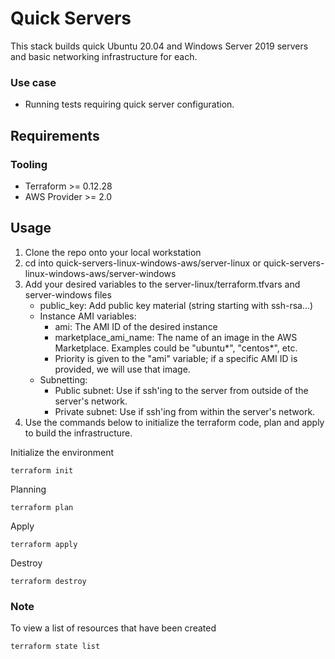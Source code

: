# Quick Servers

This stack builds quick Ubuntu 20.04 and Windows Server 2019 servers and basic networking infrastructure for each.

### Use case
- Running tests requiring quick server configuration.

## Requirements

### Tooling

- Terraform >= 0.12.28
- AWS Provider >= 2.0

## Usage

1. Clone the repo onto your local workstation
2. cd into quick-servers-linux-windows-aws/server-linux or quick-servers-linux-windows-aws/server-windows
3. Add your desired variables to the server-linux/terraform.tfvars and server-windows files
    - public_key: Add public key material (string starting with ssh-rsa...)
    - Instance AMI variables: 
        - ami: The AMI ID of the desired instance 
        - marketplace_ami_name: The name of an image in the AWS Marketplace.
        Examples could be "ubuntu*", "centos*", etc. 
        - Priority is given to the "ami" variable; if a specific AMI ID is provided, 
        we will use that image. 
    - Subnetting: 
        - Public subnet: Use if ssh'ing to the server from outside of the server's network.
        - Private subnet: Use if ssh'ing from within the server's network.  
4. Use the commands below to initialize the terraform code, plan and apply to build the infrastructure. 


Initialize the environment

```
terraform init
```

Planning

```
terraform plan 
```

Apply

```
terraform apply 
```

Destroy

```
terraform destroy
```

### Note
To view a list of resources that have been created

```
terraform state list
```
